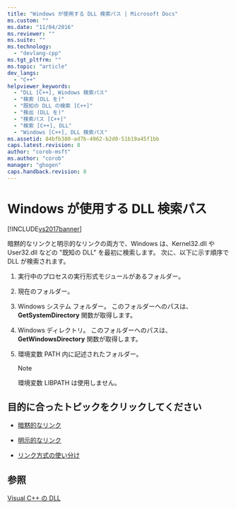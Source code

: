 ```yaml
---
title: "Windows が使用する DLL 検索パス | Microsoft Docs"
ms.custom: ""
ms.date: "11/04/2016"
ms.reviewer: ""
ms.suite: ""
ms.technology: 
  - "devlang-cpp"
ms.tgt_pltfrm: ""
ms.topic: "article"
dev_langs: 
  - "C++"
helpviewer_keywords: 
  - "DLL [C++], Windows 検索パス"
  - "検索 (DLL を)"
  - "既知の DLL の検索 [C++]"
  - "検出 (DLL を)"
  - "検索パス [C++]"
  - "検索 [C++], DLL"
  - "Windows [C++], DLL 検索パス"
ms.assetid: 84bfb380-ad7b-4962-b2d0-51b19a45f1bb
caps.latest.revision: 8
author: "corob-msft"
ms.author: "corob"
manager: "ghogen"
caps.handback.revision: 8
---
```

# Windows が使用する DLL 検索パス
[!INCLUDE[vs2017banner](../assembler/inline/includes/vs2017banner.md)]

暗黙的なリンクと明示的なリンクの両方で、Windows は、Kernel32.dll や User32.dll などの "既知の DLL" を最初に検索します。  次に、以下に示す順序で DLL が検索されます。  
  
1.  実行中のプロセスの実行形式モジュールがあるフォルダー。  
  
2.  現在のフォルダー。  
  
3.  Windows システム フォルダー。  このフォルダーへのパスは、**GetSystemDirectory** 関数が取得します。  
  
4.  Windows ディレクトリ。  このフォルダーへのパスは、**GetWindowsDirectory** 関数が取得します。  
  
5.  環境変数 PATH 内に記述されたフォルダー。  
  
    > [!NOTE]
    >  環境変数 LIBPATH は使用しません。  
  
## 目的に合ったトピックをクリックしてください  
  
-   [暗黙的なリンク](../Topic/Linking%20Implicitly.md)  
  
-   [明示的なリンク](../build/linking-explicitly.md)  
  
-   [リンク方式の使い分け](../build/determining-which-linking-method-to-use.md)  
  
## 参照  
 [Visual C\+\+ の DLL](../build/dlls-in-visual-cpp.md)